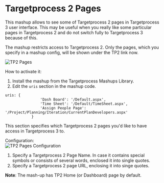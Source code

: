Targetprocess 2 Pages
=======================

This mashup allows to see some of Targetprocess 2 pages in Targetprocess 3 user interface. This may be useful when you really like some particular pages in Targetprocess 2 and do not switch fully to Targetprocess 3 because of this.

The mashup restricts access to Targetprocess 2. Only the pages, which you specify in a mashup config, will be shown under the TP2 link now.

![TP2 Pages](https://github.com/TargetProcess/TP3MashupLibrary/raw/master/Targetprocess%202%20Pages/TP2Pages.png)

How to activate it:

1. Install the mashup from the Targetprocess Mashups Library.
2. Edit the ```uris``` section in the mashup code.

``` 
uris: {
                'Dash Board': '/Default.aspx',
                'Time Sheet': '/Default/TimeSheet.aspx',
                'Assign People Page': '/Project/Planning/Iteration/CurrentPlanDevelopers.aspx'
            }
```

This section specifies which Targetprocess 2 pages you'd like to have access in Targetprocess 3 to.

Configuration:<br>
![TP2 Pages Configuration](https://github.com/TargetProcess/TP3MashupLibrary/raw/master/Targetprocess%202%20Pages/TP2PagesConfiguration.png)

1. Specify a Targetprocess 2 Page Name. In case it contains special symbols or consists of several words, enclosed it into single quotes.
2. Specify a Targetprocess 2 page URL, enclosing it into singe quotes.

__Note__:
The mash-up has TP2 Home (or Dashboard) page by default.


